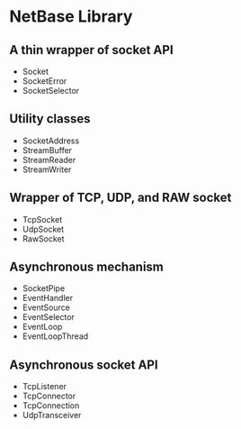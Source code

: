 # NetBase Library

## A thin wrapper of socket API

- Socket
- SocketError
- SocketSelector

## Utility classes
- SocketAddress
- StreamBuffer
- StreamReader
- StreamWriter

## Wrapper of TCP, UDP, and RAW socket
- TcpSocket
- UdpSocket
- RawSocket

## Asynchronous mechanism
- SocketPipe
- EventHandler
- EventSource
- EventSelector
- EventLoop
- EventLoopThread

## Asynchronous socket API
- TcpListener
- TcpConnector
- TcpConnection
- UdpTransceiver
